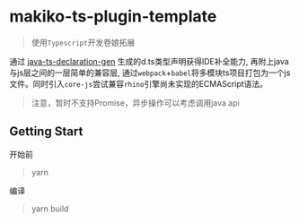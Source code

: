# makiko-ts-plugin-template

> 使用`Typescript`开发卷娘拓展

通过 [java-ts-declaration-gen](https://github.com/ColdRain-Moro/java-ts-declaration-gen) 生成的d.ts类型声明获得IDE补全能力, 再附上java与js层之间的一层简单的兼容层, 通过`webpack`+`babel`将多模块ts项目打包为一个js文件。同时引入`core-js`尝试兼容`rhino`引擎尚未实现的ECMAScript语法。

> 注意，暂时不支持Promise，异步操作可以考虑调用java api

## Getting Start

开始前

> yarn

编译

> yarn build